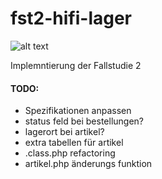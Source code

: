 # fst2-hifi-lager

![alt text](https://github.com/TheAppField/fst2-hifi-lager/raw/master/assets/img/icon_2.png)

Implemntierung der Fallstudie 2

#### TODO:
- Spezifikationen anpassen
- status feld bei bestellungen?
- lagerort bei artikel?
- extra tabellen für artikel 
- .class.php refactoring
- artikel.php änderungs funktion


